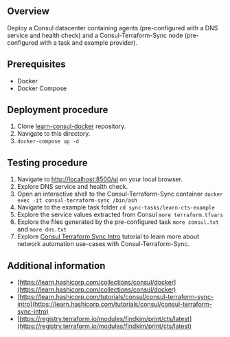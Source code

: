 ## Overview

Deploy a Consul datacenter containing agents (pre-configured with a DNS service and health check) and a Consul-Terraform-Sync node (pre-configured with a task and example provider).

## Prerequisites

- Docker
- Docker Compose

## Deployment procedure

1. Clone [learn-consul-docker](https://github.com/hashicorp/learn-consul-docker) repository.
2. Navigate to this directory.
3. `docker-compose up -d`

## Testing procedure

1. Navigate to [http://localhost:8500/ui](http://localhost:8500/ui/) on your local browser.
2. Explore DNS service and health check.
3. Open an interactive shell to the Consul-Terraform-Sync container `docker exec -it consul-terraform-sync /bin/ash`
4. Navigate to the example task folder `cd sync-tasks/learn-cts-example`
5. Explore the service values extracted from Consul `more terraform.tfvars`
6. Explore the files generated by the pre-configured task `more consul.txt` and `more dns.txt`
7. Explore [Consul Terraform Sync Intro](https://learn.hashicorp.com/tutorials/consul/consul-terraform-sync-intro) tutorial to learn more about network automation use-cases with Consul-Terraform-Sync. 

## Additional information

- [https://learn.hashicorp.com/collections/consul/docker](https://learn.hashicorp.com/collections/consul/docker)
- [https://learn.hashicorp.com/tutorials/consul/consul-terraform-sync-intro](https://learn.hashicorp.com/tutorials/consul/consul-terraform-sync-intro)
- [https://registry.terraform.io/modules/findkim/print/cts/latest](https://registry.terraform.io/modules/findkim/print/cts/latest)